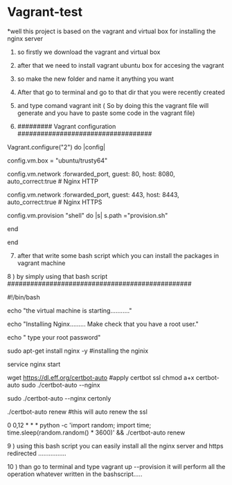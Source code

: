 # Vagrant-test

*well this project is based on the vagrant and virtual box for installing the nginx server 
1) so firstly we download the vagrant and virtual box
2) after that we need to install vagrant ubuntu box for accesing the vagrant
3) so make the new folder and name it anything you want 
4) After that go to terminal and go to that dir that you were recently created 
5) and type comand vagrant init  ( So by doing this the vagrant file will generate and you have to paste some code in the vagrant file)

6) ######### Vagrant configuration ################################### 

Vagrant.configure("2") do |config|

  config.vm.box = "ubuntu/trusty64"
  
  config.vm.network :forwarded_port, guest: 80, host: 8080, auto_correct:true   # Nginx HTTP
  
  config.vm.network :forwarded_port, guest: 443, host: 8443, auto_correct:true   # Nginx HTTPS

 config.vm.provision "shell" do |s|
  s.path ="provision.sh"

end

end



7) after that write some bash script which you can install the packages in vagrant machine

8 ) by simply using that bash script
################################################

#!/bin/bash

echo "the virtual machine is starting..........."

echo "Installing Nginx......... Make check that you have a root user."

echo " type your root password"

sudo apt-get install nginx -y   #installing the nginix 

service nginx start

wget https://dl.eff.org/certbot-auto     #apply certbot ssl
chmod a+x certbot-auto
 sudo ./certbot-auto --nginx

sudo ./certbot-auto --nginx certonly

./certbot-auto renew   #this will auto renew the ssl

0 0,12 * * * python -c 'import random; import time; time.sleep(random.random() * 3600)' && ./certbot-auto renew


9 ) using this bash script you can easily install all the nginx server and https redirected ................

10 ) than go to terminal and type vagrant up --provision
it will perform all the operation whatever written in the bashscript.....


